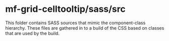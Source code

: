 # mf-grid-celltooltip/sass/src

This folder contains SASS sources that mimic the component-class hierarchy. These files
are gathered in to a build of the CSS based on classes that are used by the build.
